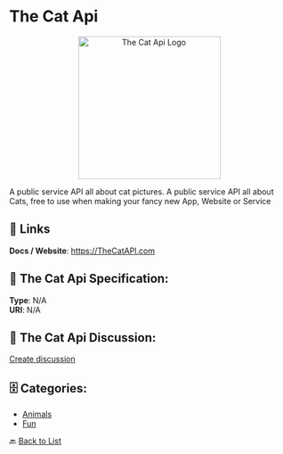 # The Cat Api
<p align="center">
    <img width="256" src="https://raw.githubusercontent.com/apis-list/apis-list/main/apis/the-cat-api/logo_256x256.png" alt="The Cat Api Logo"/>
</p>

A public service API all about cat pictures.  A public service API all about Cats, free to use when making your fancy new App, Website or Service

##  🔗 Links
**Docs / Website**: https://TheCatAPI.com

## 🧬 The Cat Api Specification:
**Type**: N/A  
**URI**: N/A

## 💬 The Cat Api Discussion:
[Create discussion](https://github.com/apis-list/apis-list/discussions/new)

## 🗄️ Categories:
- [Animals](https://github.com/apis-list/apis-list#animals-)
- [Fun](https://github.com/apis-list/apis-list#fun-)




🔙 [Back to List](https://github.com/apis-list/apis-list)
